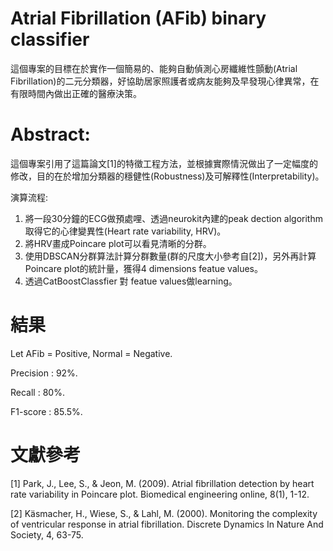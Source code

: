 # Atrial Fibrillation (AFib) binary classifier
這個專案的目標在於實作一個簡易的、能夠自動偵測心房纖維性顫動(Atrial Fibrillation)的二元分類器，好協助居家照護者或病友能夠及早發現心律異常，在有限時間內做出正確的醫療決策。 
# Abstract:

這個專案引用了這篇論文[1]的特徵工程方法，並根據實際情況做出了一定幅度的修改，目的在於增加分類器的穩健性(Robustness)及可解釋性(Interpretability)。

演算流程:
1. 將一段30分鐘的ECG做預處哩、透過neurokit內建的peak dection algorithm取得它的心律變異性(Heart rate variability, HRV)。
2. 將HRV畫成Poincare plot可以看見清晰的分群。
3. 使用DBSCAN分群算法計算分群數量(群的尺度大小參考自[2])，另外再計算Poincare plot的統計量，獲得4 dimensions featue values。
4. 透過CatBoostClassfier 對 featue values做learning。 

# 結果
Let AFib = Positive, Normal = Negative.

Precision : 92%.

Recall : 80%.

F1-score : 85.5%.

# 文獻參考
[1] Park, J., Lee, S., & Jeon, M. (2009). Atrial fibrillation detection by heart rate variability in Poincare plot. Biomedical engineering online, 8(1), 1-12.

[2] Käsmacher, H., Wiese, S., & Lahl, M. (2000). Monitoring the complexity of ventricular response in atrial fibrillation. Discrete Dynamics In Nature And Society, 4, 63-75.
